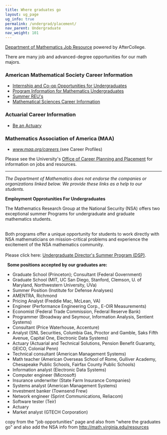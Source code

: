 ```yaml
---
title: Where graduates go
layout: ug_page
ug_info: true
permalink: /undergrad/placement/
nav_parent: Undergraduate
nav_weight: 101
---
```

<p><a href="http://aftercollege.com/groups/cc.asp?gcc=914511790">Department of Mathematics Job Resource</a>&nbsp;powered by AfterCollege.</p>

<p>There are many job and advanced-degree opportunities for our math majors.</p>

<h3>American Mathematical Society Career Information</h3>

<ul>
	<li><a href="http://www.ams.org/employment/internships.html">Internship and Co-op Opportunities for Undergraduates</a></li>
	<li><a href="http://www.ams.org/employment/undergrad.html">Program Information for Mathematics Undergraduates</a></li>
	<li><a href="http://www.ams.org/employment/reu.html">Summer REU&#39;s</a></li>
	<li><a href="http://www.ams.org/careers/">Mathematical Sciences Career Information</a></li>
</ul>

<h3>Actuarial Career Information</h3>

<ul>
	<li><a href="http://beanactuary.org">Be an Actuary</a></li>
</ul>

<h3>Mathematics Association of America (MAA)</h3>

<ul>
	<li><a href="http://www.maa.org/careers"><em>www.maa.org/careers</em> </a>(see&nbsp;Career Profiles)</li>
</ul>

<p>Please see the University&#39;s <a href="http://www.virginia.edu/%7Ecareer/">Office of Career Planning and Placement</a> for information on jobs and resources.</p>

<hr />
<p><em>The Department of Mathematics does not endorse the companies or organizations linked below. We provide these links as a help to our students. </em></p>

<p><strong>Employment Opprotunities For Undergraduates</strong></p>

<p>The Mathematics Research Group at the National Security (NSA) offers two exceptional summer Programs for undergraduate and graduate mathematics students.</p>

<p><br />
Both programs offer a unique opportunity for students to work directly with NSA mathematicians on mission-critical problems and experience the excitement of the NSA mathematics community.<br />
<br />
Please click here: <a href="/sites/math.virginia.edu/files/DSP-GMP%20Info%20Sheets_2015%201.pdf">Undergraduate Director&#39;s Summer Program (DSP)</a>.</p>

<p><strong>&nbsp;&nbsp;Some positions accepted by our graduates are:</strong></p>

<ul>
	<li>Graduate School (Princeton); Consultant (Federal Government)</li>
	<li>Graduate School (MIT, UC San Diego, Stanford, Clemson, U. of Maryland, Northwestern University, UVa)</li>
	<li>Summer Position (Institute for Defense Analyses)</li>
	<li>AMENTRA, Richmond</li>
	<li>Pricing Analyst (Freddie Mac, McLean, VA)</li>
	<li>Engineer (Performance Engineering Corp., E-OIR Measurements)</li>
	<li>Economist (Federal Trade Commission, Federal Reserve Bank)</li>
	<li>Programmer (Broadway and Seymour, Information Analysis, Sentient Systems)</li>
	<li>Consultant (Price Waterhouse, Accenture)</li>
	<li>Analyst (SNL Securities, Columbia Gas, Proctor and Gamble, Saks Fifth Avenue, Capital One, Electronic Data Systems)</li>
	<li>Actuary (Actuarial and Technical Solutions, Pension Benefit Guaranty, GEICO, Colonial Penn)</li>
	<li>Technical consultant (American Management Systems)</li>
	<li>Math teacher (American Overseas School of Rome, Gulliver Academy, Chesapeake Public Schools, Fairfax County Public Schools)</li>
	<li>Information analyst (Electronic Data Systems)</li>
	<li>Computer engineer (Microsoft)</li>
	<li>Insurance underwriter (State Farm Insurance Companies)</li>
	<li>Systems analyst (American Management Systems)</li>
	<li>Investment banker (Townsend Frew)</li>
	<li>Network engineer (Sprint Communications, Reliacom)</li>
	<li>Software tester (Teir)</li>
	<li>Actuary </li>
	<li>Market analyst (GTECH Corporation)</li>
</ul>



copy from the "job opportunities" page and also from "where the graduates go" and also add the NSA info from http://math.virginia.edu/resources
